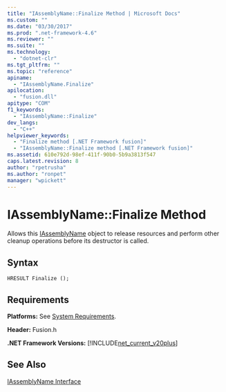 ```yaml
---
title: "IAssemblyName::Finalize Method | Microsoft Docs"
ms.custom: ""
ms.date: "03/30/2017"
ms.prod: ".net-framework-4.6"
ms.reviewer: ""
ms.suite: ""
ms.technology: 
  - "dotnet-clr"
ms.tgt_pltfrm: ""
ms.topic: "reference"
apiname: 
  - "IAssemblyName.Finalize"
apilocation: 
  - "fusion.dll"
apitype: "COM"
f1_keywords: 
  - "IAssemblyName::Finalize"
dev_langs: 
  - "C++"
helpviewer_keywords: 
  - "Finalize method [.NET Framework fusion]"
  - "IAssemblyName::Finalize method [.NET Framework fusion]"
ms.assetid: 610e792d-98ef-411f-90b0-5b9a3813f547
caps.latest.revision: 8
author: "rpetrusha"
ms.author: "ronpet"
manager: "wpickett"
---
```

# IAssemblyName::Finalize Method
Allows this [IAssemblyName](../../../../docs/framework/unmanaged-api/fusion/iassemblyname-interface.md) object to release resources and perform other cleanup operations before its destructor is called.  
  
## Syntax  
  
```  
HRESULT Finalize ();  
```  
  
## Requirements  
 **Platforms:** See [System Requirements](../../../../docs/framework/getting-started/system-requirements.md).  
  
 **Header:** Fusion.h  
  
 **.NET Framework Versions:** [!INCLUDE[net_current_v20plus](../../../../includes/net-current-v20plus-md.md)]  
  
## See Also  
 [IAssemblyName Interface](../../../../docs/framework/unmanaged-api/fusion/iassemblyname-interface.md)